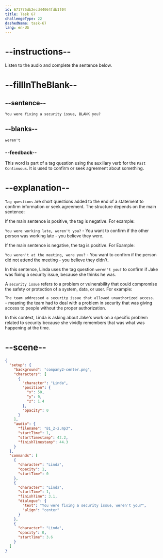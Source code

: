 ```yaml
---
id: 671775db2ecd44064fdb1f04
title: Task 67
challengeType: 22
dashedName: task-67
lang: en-US
---
```


<!-- (Audio) Linda: You were fixing a security issue, weren't you? -->

# --instructions--

Listen to the audio and complete the sentence below.

# --fillInTheBlank--

## --sentence--

`You were fixing a security issue, BLANK you?`

## --blanks--

`weren't`

### --feedback--

This word is part of a tag question using the auxiliary verb for the `Past Continuous`. It is used to confirm or seek agreement about something.

# --explanation--

`Tag questions` are short questions added to the end of a statement to confirm information or seek agreement. The structure depends on the main sentence: 

If the main sentence is positive, the tag is negative. For example: 

`You were working late, weren't you?` - You want to confirm if the other person was working late - you believe they were.

If the main sentence is negative, the tag is positive. For Example: 

`You weren't at the meeting, were you?` - You want to confirm if the person did not attend the meeting - you believe they didn't. 

In this sentence, Linda uses the tag question `weren't you?` to confirm if Jake was fixing a security issue, because she thinks he was.  

A `security issue` refers to a problem or vulnerability that could compromise the safety or protection of a system, data, or user. For example: 

`The team addressed a security issue that allowed unauthorized access.` - meaning the team had to deal with a problem in security that was giving access to people without the proper authorization.

In this context, Linda is asking about Jake's work on a specific problem related to security because she vividly remembers that was what was happening at the time.

# --scene--

```json
{
  "setup": {
    "background": "company2-center.png",
    "characters": [
      {
        "character": "Linda",
        "position": {
          "x": 50,
          "y": 0,
          "z": 1.4
        },
        "opacity": 0
      }
    ],
    "audio": {
      "filename": "B1_2-2.mp3",
      "startTime": 1,
      "startTimestamp": 42.2,
      "finishTimestamp": 44.3
    }
  },
  "commands": [
    {
      "character": "Linda",
      "opacity": 1,
      "startTime": 0
    },
    {
      "character": "Linda",
      "startTime": 1,
      "finishTime": 3.1,
      "dialogue": {
        "text": "You were fixing a security issue, weren't you?",
        "align": "center"
      }
    },
    {
      "character": "Linda",
      "opacity": 0,
      "startTime": 3.6
    }
  ]
}
```
